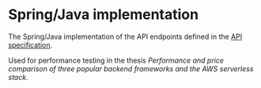 # Spring/Java implementation

The Spring/Java implementation of the API endpoints defined in the [API specification](https://github.com/frameworks-serverless-performance/api-specification).

Used for performance testing in the thesis *Performance and price comparison of three popular backend frameworks and the AWS serverless stack*.
